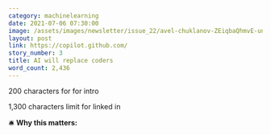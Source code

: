 ```yaml
---
category: machinelearning
date: 2021-07-06 07:30:00
image: /assets/images/newsletter/issue_22/avel-chuklanov-ZEiqbaQhmvE-unsplash.jpeg
layout: post
link: https://copilot.github.com/
story_number: 3
title: AI will replace coders
word_count: 2,436
---
```


200 characters for for intro

1,300 characters limit for linked in

🛎️ **Why this matters:**